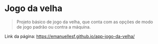 # Jogo da velha

> Projeto básico de jogo da velha, que conta com as opções de modo de jogo padrão ou contra a máquina.

Link da página: https://emanuellesf.github.io/app-jogo-da-velha/
